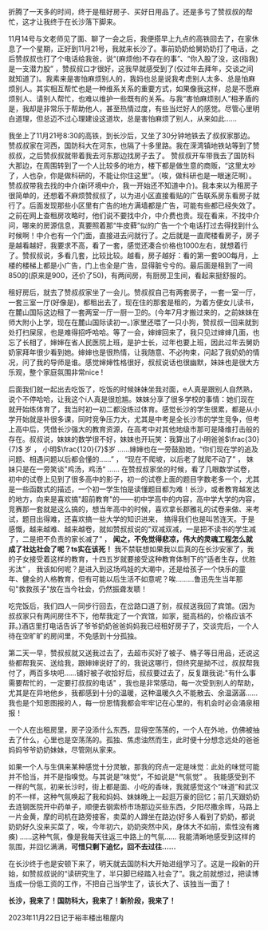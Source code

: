 折腾了一天多的时间，终于是租好房子、买好日用品了。还是多亏了赞叔叔的帮忙，这才让我终于在长沙落下脚来。

11月14号与文老师见了面、聊了一会之后，我便搭早上九点的高铁回去了，在家休息了一个星期，正好到11月21号，我就来长沙了。事前奶奶给舅奶奶打了电话，之后赞叔叔也打了个电话给我爸，说“(麻烦他)不存在的事”、“你入股了没，这(指我)是一支潜力股” ，赞叔叔口才很好，这我早就感受到了(仅过年去拜年，交谈之间就知道了)。我素来是害怕麻烦别人的，我妈也总是说我考虑别人太多、总是怕麻烦别人。其实相互帮忙也是一种维系关系的重要方式，如果像我这样，总是不愿麻烦别人、请别人帮忙，也难以维护一些既有的关系。与我“害怕麻烦别人”相矛盾的是，我却是非常乐于帮助他人，甚至热情过度，有些当烂好人的感觉。尽管心里明白道理，但总迈不过心理建设这道坎，总是害怕麻烦了别人，从来如此……

我坐上了11月21号8:30的高铁，到长沙后，又坐了30分钟地铁去了叔叔家那边。赞叔叔家在河西，国防科大在河东，也隔了十多里路。我在溁湾镇地铁站等到了赞叔叔，之后赞叔叔就带着我去河东那边找房子去了。 赞叔叔开车带我去了国防科大那边，在周围转到了一个人比较多的地方，楼下都是做生意的商贩，“这里太吵了，人也杂，你是做科研的，不能让你住这里”。（唉，做科研也是一眼迷茫啊）。  赞叔叔带我去找的中介(新环境中介，我一开始还不知道中介)。我本来以为租房子很简单的，还想着不麻烦赞叔叔了，以为进小区直接看贴的广告联系房东看房子就行了。后面发现那些小区里有广告的地方满墙都是广告，可能有些都已经失效了。之前在网上查租房攻略时，他们说不要找中介，中介费也贵。现在看来，不找中介问，哪来的房源信息，真要照着那“牛皮藓”似的广告一个个电话打过去得找到什么时候啊！中介也有一个门面，直接进去问就行了。之后就是一直爬楼看房子，房子是越看越好，我要求不高，看了一套，感觉还凑合价格也1000左右，就想着行了。赞叔叔说，多看几套，比较比较。越看，房子越好：看的第一套900每月，上楼的楼梯上都是小广告，门上也全是广告，显得脏兮兮的。最后面是租到了一间850的(原来是900，还价了50)，有两间房，有厨房卫生间，看起来挺舒服的。

租好房后，就去了赞叔叔家坐了一会儿。赞叔叔自己有两套房子，一套一室一厅，一套三室一厅(好像是)，都租出去了，现在住的那套是租的，为着方便女儿读书，在麓山国际这边租了一套两室一厅一厨一卫的。(今年7月才搬过来的，之前妹妹在师大附小上学，现在在麓山国际读初一。)家里还喂了一只小狗，赞叔叔一回来就到处打扫屎尿，也是难得招呼哈哈。等了一会，婶婶回来了，我只见过婶婶几面，也忘了长相了，婶婶在省人民医院上班，是护士长，过年也要上班，因此过年去舅奶奶家拜年很少看到她。婶婶也是很热情，让我随意、不必拘束，问起了我奶奶的情况，问了我的导师是谁。感觉婶婶性格很好，叔叔说话也很幽默，妹妹也是很大方乐观，整个家庭氛围非常nice !

后面我们就一起出去吃饭了，吃饭的时候妹妹坐我对面，e人真是跟别人自然熟，说个不停哈哈，让我这个i人真是很尬尴。妹妹分享了很多学校的事情：她们现在就开始练体育了，我当时初一初二都没练过体育。感觉长沙的学生很累，都是从小学开始就是补很多课，同时竞争压力大，尤其是中考是全长沙市的学生竞争，但考上高中后，凭借长沙强大的教育资源，在高考中对其他地级市那可是降维打击般的存在。叔叔说，妹妹的数学很不好，妹妹也开玩笑：我算出了小明爸爸$\frac{30}{7}$ 岁 ， 小明$\frac{120}{7}$岁 ……婶婶也在一旁鼓励她，“你们现在学的追及问题、相遇问题以后都会懂的……” ， “现在不爬坡，以后老了就爬不动了” ， 妹妹只是在一旁笑谈"鸡汤，鸡汤“ …… 在赞叔叔家坐的时候，看了几眼数学试卷，初中的试卷上见到了很多高中的影子，初一的试卷上面的题目字数老多一个，尤其是一些函数式的描述，一个初一学生怕是读懂题目都为难！长沙，或者教育越发达的地方，向来是喜欢搞"超前教育"的——初中学高中的内容，高中学大学的内容，竞赛那一套就是这么搞的，想当年高中的时候，喜欢拿长郡雅礼的试卷来做、来考试，题目出得难，还喜欢搞一些大学的知识进来， 搞得我们也是叫苦连天。于是感慨，越来越难、越来越卷，就如赞叔叔说的"双减双减，一是把不读书的学生减了，二是把不负责的家长减了” ， **闻之，不免觉得悲凉，伟大的灵魂工程怎么就成了社达社会了呢？ts实在该死！** 我不禁联想如果我以后真的在长沙安家了，我的子女接受着这样的教育，十四五岁就要接受这种教育体制下的"适者生存，优胜劣汰“ ， 我该如何呢？是进入到这场鸡娃的大潮中，还是给孩子一个快乐的童年、健全的人格教育，但有可能以后生活不如意呢？唉………鲁迅先生当年那句"救救孩子"放在当今社会，仍然振聋发聩！

吃完饭后，我们四人一同步行回去，在岔路口道了别，叔叔送我回了宾馆。(因为叔叔家只有两间房住不下，他帮我定了一个宾馆，如家，挺高档的，价格应该不菲。)酒店里打电话告诉了爷爷奶奶爸爸妈妈我已经租好房子了，交谈完后，一个人待在空旷旷的房间里，不免感到十分孤独。

第二天一早，赞叔叔就又送我过去了，去超市买好了被子、桶子等日用品，还说这些都帮我买、送给我，跟婶婶说好了的，我说这哪行，但终究是拗不过，叔叔帮我付了，两百多块吧……铺好被子收拾好后，叔叔要过去了，反复跟我说:"有什么事需要帮忙的，一定要打叔叔的电话" ，我也是非常感动，每一次受到别人的帮助，尤其是在异地他乡，我都感到十分的温暖，这种温暖久久不能散去、余温潺潺……我也是个知恩图报的人，每一份恩情我都会牢牢记在心里的，有机会时必会涌泉相报！

一个人在出租房里，房子没添什么东西，显得空荡荡的，一个人在外地，仿佛被抽去了什么，心里也是空荡荡的。孤独、焦虑油然而生，此时便十分想念远处的爸爸妈妈爷爷奶奶妹妹，尽管刚从家来。

如果一个人与生俱来某种感觉十分灵敏，那我的窍点一定是味觉：此处的味觉可能并不恰当，并不是指嗅觉。与其说是”味觉“，不如说是"气氛觉” 。 我能感受到不一样的气氛，初来长沙时，街上都是面、小吃的香味，我就感觉这个“味道”和武汉的不一样，这种气氛唤起了我和妈妈、妹妹晚上一起逛万豪的回忆；前几天跟奶奶去涟钢医院开中药单子，顺便去钢索桥市场那边买些东西，夕阳尽撒余晖，马路上一片金黄，摩的司机在路旁接客，卖菜的人蹲坐在路边(好多人看到了奶奶，都说奶奶好久没来买菜了，唉，今年初六，奶奶突然中风，身体大不如前，索性没有瘫痪)  ……这种气氛，像是我每天往返三中路上的气氛…… 我能清晰地感受到这样的氛围，并回忆满满，**可惜只剩下追忆，回不去过往……**

在长沙终于也是安顿下来了，明天就去国防科大开始进组学习了。这是一段新的开始，如赞叔叔说的“读研究生了，半只脚已经踏入社会了”。我之前就想过，把读博当成一份低工资的工作，不把自己当学生了，该长大了、该独当一面了！

**长沙，我来了！国防科大，我来了！新阶段，我来了！**

2023年11月22日记于裕丰楼出租屋内
